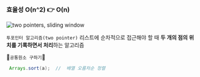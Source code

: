 ### 효율성 O(n^2) 👉 O(n)

![two pointers, sliding window](https://velog.velcdn.com/images/iberis/post/6fc5e78d-ca22-4f96-ac48-1328ef03981f/image.jpg)

`투포인터 알고리즘(two pointer)`
리스트에 순차적으로 접근해야 할 때 **두 개의 점의 위치를 기록하면서 처리**하는 알고리즘 


  🐰`공통원소 구하기`🐰
```java
 Arrays.sort(a);  //  배열 오름차순 정렬
 ```